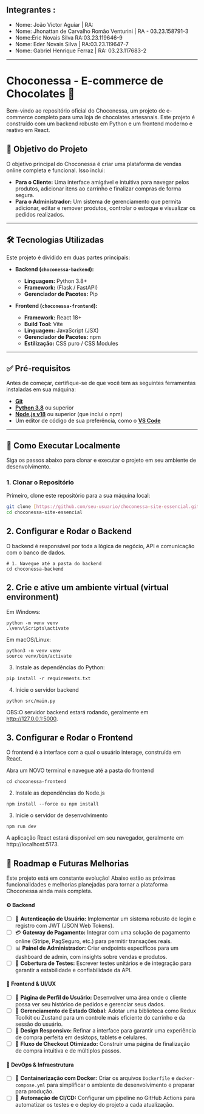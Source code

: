 
## Integrantes : 
- Nome: João Victor Aguiar  | RA:
- Nome:  Jhonattan de Carvalho Romão Venturini | RA - 03.23.158791-3
- Nome:Eric Novais Silva  RA:03.23.119646-9  
- Nome: Eder Novais Silva  | RA:03.23.119647-7
- Nome: Gabriel Henrique Ferraz | RA: 03.23.117683-2
---
# Choconessa - E-commerce de Chocolates 🍫

Bem-vindo ao repositório oficial do Choconessa, um projeto de e-commerce completo para uma loja de chocolates artesanais. Este projeto é construído com um backend robusto em Python e um frontend moderno e reativo em React.

## 🎯 Objetivo do Projeto

O objetivo principal do Choconessa é criar uma plataforma de vendas online completa e funcional. Isso inclui:

- **Para o Cliente:** Uma interface amigável e intuitiva para navegar pelos produtos, adicionar itens ao carrinho e finalizar compras de forma segura.
- **Para o Administrador:** Um sistema de gerenciamento que permita adicionar, editar e remover produtos, controlar o estoque e visualizar os pedidos realizados.

---

## 🛠️ Tecnologias Utilizadas

Este projeto é dividido em duas partes principais:

- **Backend (`choconessa-backend`):**
  - **Linguagem:** Python 3.8+
  - **Framework:** (Flask / FastAPI)
  - **Gerenciador de Pacotes:** Pip

- **Frontend (`choconessa-frontend`):**
  - **Framework:** React 18+
  - **Build Tool:** Vite
  - **Linguagem:** JavaScript (JSX)
  - **Gerenciador de Pacotes:** npm
  - **Estilização:** CSS puro / CSS Modules

---

## ✅ Pré-requisitos

Antes de começar, certifique-se de que você tem as seguintes ferramentas instaladas em sua máquina:

- [**Git**](https://git-scm.com/)
- [**Python 3.8**](https://www.python.org/downloads/) ou superior
- [**Node.js v18**](https://nodejs.org/en/) ou superior (que inclui o npm)
- Um editor de código de sua preferência, como o [**VS Code**](https://code.visualstudio.com/)

---

## 🚀 Como Executar Localmente

Siga os passos abaixo para clonar e executar o projeto em seu ambiente de desenvolvimento.

### 1. Clonar o Repositório

Primeiro, clone este repositório para a sua máquina local:

```bash
git clone [https://github.com/seu-usuario/choconessa-site-essencial.git](https://github.com/seu-usuario/choconessa-site-essencial.git)
cd choconessa-site-essencial
```

## 2. Configurar e Rodar o Backend
O backend é responsável por toda a lógica de negócio, API e comunicação com o banco de dados.
```
# 1. Navegue até a pasta do backend
cd choconessa-backend
```
## 2. Crie e ative um ambiente virtual (virtual environment)
Em Windows:
```
python -m venv venv
.\venv\Scripts\activate
```
Em macOS/Linux:
```
python3 -m venv venv
source venv/bin/activate
```
3. Instale as dependências do Python:
```
pip install -r requirements.txt
```
4. Inicie o servidor backend
```
python src/main.py
```
OBS:O servidor backend estará rodando, geralmente em http://127.0.0.1:5000.

## 3. Configurar e Rodar o Frontend
O frontend é a interface com a qual o usuário interage, construída em React.

Abra um NOVO terminal e navegue até a pasta do frontend
```
cd choconessa-frontend
```
2. Instale as dependências do Node.js
```
npm install --force ou npm install 
```
3. Inicie o servidor de desenvolvimento
```
npm run dev
```
A aplicação React estará disponível em seu navegador, geralmente em http://localhost:5173.

## 🔮 Roadmap e Futuras Melhorias

Este projeto está em constante evolução! Abaixo estão as próximas funcionalidades e melhorias planejadas para tornar a plataforma Choconessa ainda mais completa.

#### ⚙️ Backend
- [ ] 🔐 **Autenticação de Usuário:** Implementar um sistema robusto de login e registro com JWT (JSON Web Tokens).
- [ ] 💳 **Gateway de Pagamento:** Integrar com uma solução de pagamento online (Stripe, PagSeguro, etc.) para permitir transações reais.
- [ ] 📊 **Painel de Administrador:** Criar endpoints específicos para um dashboard de admin, com insights sobre vendas e produtos.
- [ ] 🧪 **Cobertura de Testes:** Escrever testes unitários e de integração para garantir a estabilidade e confiabilidade da API.

#### 🎨 Frontend & UI/UX
- [ ] 👤 **Página de Perfil do Usuário:** Desenvolver uma área onde o cliente possa ver seu histórico de pedidos e gerenciar seus dados.
- [ ] 🔄 **Gerenciamento de Estado Global:** Adotar uma biblioteca como Redux Toolkit ou Zustand para um controle mais eficiente do carrinho e da sessão do usuário.
- [ ] 📱 **Design Responsivo:** Refinar a interface para garantir uma experiência de compra perfeita em desktops, tablets e celulares.
- [ ] 🛒 **Fluxo de Checkout Otimizado:** Construir uma página de finalização de compra intuitiva e de múltiplos passos.

#### 🚀 DevOps & Infraestrutura
- [ ] 🐳 **Containerização com Docker:** Criar os arquivos `Dockerfile` e `docker-compose.yml` para simplificar o ambiente de desenvolvimento e preparar para produção.
- [ ] 🤖 **Automação de CI/CD:** Configurar um pipeline no GitHub Actions para automatizar os testes e o deploy do projeto a cada atualização.
